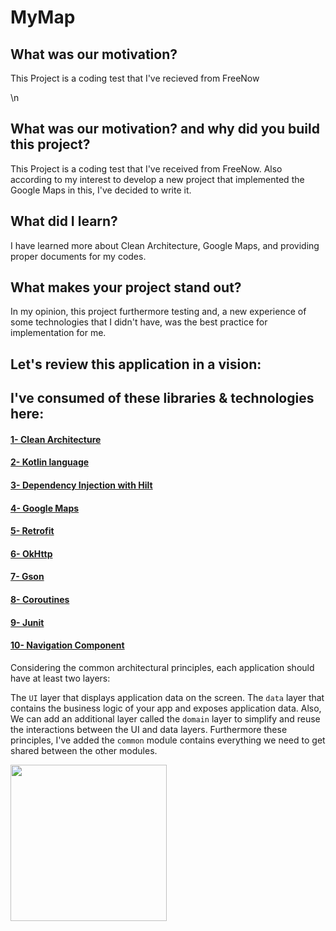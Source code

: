 # MyMap


## What was our motivation?

This Project is a coding test that I've recieved from FreeNow

\n


## What was our motivation? and why did you build this project?

This Project is a coding test that I've received from FreeNow.
Also according to my interest to develop a new project that implemented the Google Maps in this, I've decided to write it.



## What did I learn?

I have learned more about Clean Architecture, Google Maps, and providing proper documents for my codes.



## What makes your project stand out?

In my opinion, this project furthermore testing and, a new experience of some technologies that I didn't have, was the best practice for implementation for me.




## Let's review this application in a vision:
## I've consumed of these libraries & technologies here:
 
 #### [1- Clean Architecture](https://developer.android.com/topic/architecture)

 #### [2- Kotlin language](https://developer.android.com/kotlin)
 
 #### [3- Dependency Injection with Hilt](https://developer.android.com/training/dependency-injection/hilt-android)
 
 #### [4- Google Maps](https://developers.google.com/maps/documentation/android-sdk/start)
 
 #### [5- Retrofit](https://square.github.io/retrofit)
 
 #### [6- OkHttp](https://square.github.io/okhttp)
 
 #### [7- Gson](https://github.com/google/gson)
 
 #### [8- Coroutines](https://developer.android.com/kotlin/coroutines)
  
 #### [9- Junit](https://developer.android.com/training/testing/local-tests) 
  
 #### [10- Navigation Component](https://developer.android.com/guide/navigation)
 
 


Considering the common architectural principles, each application should have at least two layers:

The `UI` layer that displays application data on the screen.
The `data` layer that contains the business logic of your app and exposes application data.
Also, We can add an additional layer called the `domain` layer to simplify and reuse the interactions between the UI and data layers.
Furthermore these principles, I've added the `common` module contains everything we need to get shared between the other modules.


<img src="https://user-images.githubusercontent.com/42710606/166325914-e4acedd9-4e5d-412f-98cd-295f925cbc94.png" width="250px" />



